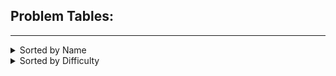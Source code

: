 ## Problem Tables:
***
<details><summary>Sorted by Name</summary>

| Problem | Difficulty | Language(s) |
| --- | --- | --- |
| [Autori](https://open.kattis.com/problems/autori) | 1.3 | [C++](https://github.com/JHansen2000/Kattis-Problems/blob/main/C%2B%2B/Autori/autori.cpp) |
| [Batter Up](https://open.kattis.com/problems/batterup) | 1.3 | [C++](https://github.com/JHansen2000/Kattis-Problems/blob/main/C%2B%2B/Batter%20Up/batterup.cpp) |
| [Bela](https://open.kattis.com/problems/bela) | 1.4 | [C++](https://github.com/JHansen2000/Kattis-Problems/blob/main/C%2B%2B/Bela/bela.cpp) |
| [Betting](https://open.kattis.com/problems/betting) | 1.3 | [C++](https://github.com/JHansen2000/Kattis-Problems/blob/main/C%2B%2B/Betting/betting.cpp) |
| [Bijele](https://open.kattis.com/problems/bijele) | 1.3 | [C++](https://github.com/JHansen2000/Kattis-Problems/blob/main/C%2B%2B/Bijele/bijele.cpp) |
| [Blueberry Waffle](https://open.kattis.com/problems/blueberrywaffle) | 1.3 | [C++](https://github.com/JHansen2000/Kattis-Problems/blob/main/C%2B%2B/Blueberry%20Waffle/blueberrywaffle.cpp) |
| [Class Field Trip](https://open.kattis.com/problems/classfieldtrip) | 1.3 | [C++](https://github.com/JHansen2000/Kattis-Problems/blob/main/C%2B%2B/Class%20Field%20Trip/classfieldtrip.cpp) |
| [Cold-puter Science](https://open.kattis.com/problems/cold) | 1.4 | [C++](https://github.com/JHansen2000/Kattis-Problems/blob/main/C%2B%2B/Cold-puter%20Science/cold.cpp) |
| [Count the Vowels](https://open.kattis.com/problems/countthevowels) | 1.3 | [C++](https://github.com/JHansen2000/Kattis-Problems/blob/main/C%2B%2B/Count%20the%20Vowels/countthevowels.cpp) |
| [Digit Swap](https://open.kattis.com/problems/digitswap) | 1.3 | [C++](https://github.com/JHansen2000/Kattis-Problems/blob/main/C%2B%2B/Digit%20Swap/digitswap.cpp) |
| [Echo Echo Echo](https://open.kattis.com/problems/echoechoecho) | 1.3 | [C++](https://github.com/JHansen2000/Kattis-Problems/blob/main/C%2B%2B/Echo%20Echo%20Echo/echoechoecho.cpp) |
| [Electrical Outlets](https://open.kattis.com/problems/electricaloutlets) | 1.4 | [C++](https://github.com/JHansen2000/Kattis-Problems/blob/main/C%2B%2B/Electrical%20Outlets/electricaloutlets.cpp) |
| [FYI](https://open.kattis.com/problems/fyi) | 1.3 | [C++](https://github.com/JHansen2000/Kattis-Problems/blob/main/C%2B%2B/FYI/fyi.cpp) |
| [Fading Wind](https://open.kattis.com/problems/fadingwind) | 1.2 | [C++](https://github.com/JHansen2000/Kattis-Problems/blob/main/C%2B%2B/Fading%20Wind/fadingwind.cpp) |
| [Finding An A](https://open.kattis.com/problems/findingana) | 1.3 | [C++](https://github.com/JHansen2000/Kattis-Problems/blob/main/C%2B%2B/Finding%20An%20A/findingana.cpp) |
| [GCVWR](https://open.kattis.com/problems/gcvwr) | 1.3 | [C++](https://github.com/JHansen2000/Kattis-Problems/blob/main/C%2B%2B/GCVWR/gcvwr.cpp) |
| [Greetings!](https://open.kattis.com/problems/greetings2) | 1.3 | [C++](https://github.com/JHansen2000/Kattis-Problems/blob/main/C%2B%2B/Greetings!/greetings2.cpp) |
| [Jack-O&#039;-Lantern Juxtaposition](https://open.kattis.com/problems/jackolanternjuxtaposition) | 1.3 | [C++](https://github.com/JHansen2000/Kattis-Problems/blob/main/C%2B%2B/Jack-O&#039;-Lantern%20Juxtaposition/jackolanternjuxtaposition.cpp) |
| [Janitor Troubles](https://open.kattis.com/problems/janitortroubles) | 1.5 | [C++](https://github.com/JHansen2000/Kattis-Problems/blob/main/C%2B%2B/Janitor%20Troubles/janitortroubles.cpp) |
| [Jumbo Javelin](https://open.kattis.com/problems/jumbojavelin) | 1.3 | [C++](https://github.com/JHansen2000/Kattis-Problems/blob/main/C%2B%2B/Jumbo%20Javelin/jumbojavelin.cpp) |
| [Knight Packing](https://open.kattis.com/problems/knightpacking) | 1.3 | [C++](https://github.com/JHansen2000/Kattis-Problems/blob/main/C%2B%2B/Knight%20Packing/knightpacking.cpp) |
| [Knot Knowledge](https://open.kattis.com/problems/knotknowledge) | 1.5 | [C++](https://github.com/JHansen2000/Kattis-Problems/blob/main/C%2B%2B/Knot%20Knowledge/knotknowledge.cpp) |
| [Magic Trick](https://open.kattis.com/problems/magictrick) | 1.4 | [C++](https://github.com/JHansen2000/Kattis-Problems/blob/main/C%2B%2B/Magic%20Trick/magictrick.cpp) |
| [Metronome](https://open.kattis.com/problems/metronome) | 1.3 | [C++](https://github.com/JHansen2000/Kattis-Problems/blob/main/C%2B%2B/Metronome/metronome.cpp) |
| [N-sum](https://open.kattis.com/problems/nsum) | 1.3 | [C++](https://github.com/JHansen2000/Kattis-Problems/blob/main/C%2B%2B/N-sum/nsum.cpp) |
| [Nasty Hacks](https://open.kattis.com/problems/nastyhacks) | 1.4 | [C++](https://github.com/JHansen2000/Kattis-Problems/blob/main/C%2B%2B/Nasty%20Hacks/nastyhacks.cpp) |
| [Odd Echo](https://open.kattis.com/problems/oddecho) | 1.3 | [C++](https://github.com/JHansen2000/Kattis-Problems/blob/main/C%2B%2B/Odd%20Echo/oddecho.cpp) |
| [Oddities](https://open.kattis.com/problems/oddities) | 1.4 | [C++](https://github.com/JHansen2000/Kattis-Problems/blob/main/C%2B%2B/Oddities/oddities.cpp) |
| [Pet](https://open.kattis.com/problems/pet) | 1.5 | [C++](https://github.com/JHansen2000/Kattis-Problems/blob/main/C%2B%2B/Pet/pet.cpp) |
| [Planina](https://open.kattis.com/problems/planina) | 1.4 | [C++](https://github.com/JHansen2000/Kattis-Problems/blob/main/C%2B%2B/Planina/planina.cpp) |
| [Pokechat](https://open.kattis.com/problems/pokechat) | 1.4 | [C++](https://github.com/JHansen2000/Kattis-Problems/blob/main/C%2B%2B/Pokechat/pokechat.cpp) |
| [Pot](https://open.kattis.com/problems/pot) | 1.5 | [C++](https://github.com/JHansen2000/Kattis-Problems/blob/main/C%2B%2B/Pot/pot.cpp) |
| [Quadrant Selection](https://open.kattis.com/problems/quadrant) | 1.3 | [C++](https://github.com/JHansen2000/Kattis-Problems/blob/main/C%2B%2B/Quadrant%20Selection/quadrant.cpp) |
| [Quality-Adjusted Life-Year](https://open.kattis.com/problems/qaly) | 1.3 | [C++](https://github.com/JHansen2000/Kattis-Problems/blob/main/C%2B%2B/Quality-Adjusted%20Life-Year/qaly.cpp) |
| [R2](https://open.kattis.com/problems/r2) | 1.4 | [C++](https://github.com/JHansen2000/Kattis-Problems/blob/main/C%2B%2B/R2/r2.cpp) |
| [Rating Problems](https://open.kattis.com/problems/ratingproblems) | 1.4 | [C++](https://github.com/JHansen2000/Kattis-Problems/blob/main/C%2B%2B/Rating%20Problems/ratingproblems.cpp) |
| [Shattered Cake](https://open.kattis.com/problems/shatteredcake) | 1.4 | [C++](https://github.com/JHansen2000/Kattis-Problems/blob/main/C%2B%2B/Shattered%20Cake/shatteredcake.cpp) |
| [Sibice](https://open.kattis.com/problems/sibice) | 1.5 | [C++](https://github.com/JHansen2000/Kattis-Problems/blob/main/C%2B%2B/Sibice/sibice.cpp) |
| [Solving for Carrots](https://open.kattis.com/problems/carrots) | 1.4 | [C++](https://github.com/JHansen2000/Kattis-Problems/blob/main/C%2B%2B/Solving%20for%20Carrots/carrots.cpp) |
| [Sort Two Numbers](https://open.kattis.com/problems/sorttwonumbers) | 1.4 | [C++](https://github.com/JHansen2000/Kattis-Problems/blob/main/C%2B%2B/Sort%20Two%20Numbers/sorttwonumbers.cpp) |
| [Stopwatch](https://open.kattis.com/problems/stopwatch) | 1.4 | [C++](https://github.com/JHansen2000/Kattis-Problems/blob/main/C%2B%2B/Stopwatch/stopwatch.cpp) |
| [Stuck In A Time Loop](https://open.kattis.com/problems/timeloop) | 1.4 | [C++](https://github.com/JHansen2000/Kattis-Problems/blob/main/C%2B%2B/Stuck%20In%20A%20Time%20Loop/timeloop.cpp) |
| [Take Two Stones](https://open.kattis.com/problems/twostones) | 1.4 | [C++](https://github.com/JHansen2000/Kattis-Problems/blob/main/C%2B%2B/Take%20Two%20Stones/twostones.cpp) |
| [Tarifa](https://open.kattis.com/problems/tarifa) | 1.5 | [C++](https://github.com/JHansen2000/Kattis-Problems/blob/main/C%2B%2B/Tarifa/tarifa.cpp) |
| [Triangle Area](https://open.kattis.com/problems/triarea) | 1.4 | [C++](https://github.com/JHansen2000/Kattis-Problems/blob/main/C%2B%2B/Triangle%20Area/triarea.cpp) |
| [Two-sum](https://open.kattis.com/problems/twosum) | 1.4 | [C++](https://github.com/JHansen2000/Kattis-Problems/blob/main/C%2B%2B/Two-sum/twosum.cpp) |
| [Which is Greater?](https://open.kattis.com/problems/whichisgreater) | 1.4 | [C++](https://github.com/JHansen2000/Kattis-Problems/blob/main/C%2B%2B/Which%20is%20Greater%3F/whichisgreater.cpp) |
</details>

<details><summary>Sorted by Difficulty</summary>

| Problem | Difficulty | Language(s) |
| --- | --- | --- |
| [Fading Wind](https://open.kattis.com/problems/fadingwind) | 1.2 | [C++](https://github.com/JHansen2000/Kattis-Problems/blob/main/C%2B%2B/Fading%20Wind/fadingwind.cpp) |
| [Betting](https://open.kattis.com/problems/betting) | 1.3 | [C++](https://github.com/JHansen2000/Kattis-Problems/blob/main/C%2B%2B/Betting/betting.cpp) |
| [Class Field Trip](https://open.kattis.com/problems/classfieldtrip) | 1.3 | [C++](https://github.com/JHansen2000/Kattis-Problems/blob/main/C%2B%2B/Class%20Field%20Trip/classfieldtrip.cpp) |
| [Jumbo Javelin](https://open.kattis.com/problems/jumbojavelin) | 1.3 | [C++](https://github.com/JHansen2000/Kattis-Problems/blob/main/C%2B%2B/Jumbo%20Javelin/jumbojavelin.cpp) |
| [Knight Packing](https://open.kattis.com/problems/knightpacking) | 1.3 | [C++](https://github.com/JHansen2000/Kattis-Problems/blob/main/C%2B%2B/Knight%20Packing/knightpacking.cpp) |
| [N-sum](https://open.kattis.com/problems/nsum) | 1.3 | [C++](https://github.com/JHansen2000/Kattis-Problems/blob/main/C%2B%2B/N-sum/nsum.cpp) |
| [Quadrant Selection](https://open.kattis.com/problems/quadrant) | 1.3 | [C++](https://github.com/JHansen2000/Kattis-Problems/blob/main/C%2B%2B/Quadrant%20Selection/quadrant.cpp) |
| [Finding An A](https://open.kattis.com/problems/findingana) | 1.3 | [C++](https://github.com/JHansen2000/Kattis-Problems/blob/main/C%2B%2B/Finding%20An%20A/findingana.cpp) |
| [Blueberry Waffle](https://open.kattis.com/problems/blueberrywaffle) | 1.3 | [C++](https://github.com/JHansen2000/Kattis-Problems/blob/main/C%2B%2B/Blueberry%20Waffle/blueberrywaffle.cpp) |
| [Digit Swap](https://open.kattis.com/problems/digitswap) | 1.3 | [C++](https://github.com/JHansen2000/Kattis-Problems/blob/main/C%2B%2B/Digit%20Swap/digitswap.cpp) |
| [Bijele](https://open.kattis.com/problems/bijele) | 1.3 | [C++](https://github.com/JHansen2000/Kattis-Problems/blob/main/C%2B%2B/Bijele/bijele.cpp) |
| [GCVWR](https://open.kattis.com/problems/gcvwr) | 1.3 | [C++](https://github.com/JHansen2000/Kattis-Problems/blob/main/C%2B%2B/GCVWR/gcvwr.cpp) |
| [Echo Echo Echo](https://open.kattis.com/problems/echoechoecho) | 1.3 | [C++](https://github.com/JHansen2000/Kattis-Problems/blob/main/C%2B%2B/Echo%20Echo%20Echo/echoechoecho.cpp) |
| [Autori](https://open.kattis.com/problems/autori) | 1.3 | [C++](https://github.com/JHansen2000/Kattis-Problems/blob/main/C%2B%2B/Autori/autori.cpp) |
| [Greetings!](https://open.kattis.com/problems/greetings2) | 1.3 | [C++](https://github.com/JHansen2000/Kattis-Problems/blob/main/C%2B%2B/Greetings!/greetings2.cpp) |
| [Quality-Adjusted Life-Year](https://open.kattis.com/problems/qaly) | 1.3 | [C++](https://github.com/JHansen2000/Kattis-Problems/blob/main/C%2B%2B/Quality-Adjusted%20Life-Year/qaly.cpp) |
| [Jack-O&#039;-Lantern Juxtaposition](https://open.kattis.com/problems/jackolanternjuxtaposition) | 1.3 | [C++](https://github.com/JHansen2000/Kattis-Problems/blob/main/C%2B%2B/Jack-O&#039;-Lantern%20Juxtaposition/jackolanternjuxtaposition.cpp) |
| [Batter Up](https://open.kattis.com/problems/batterup) | 1.3 | [C++](https://github.com/JHansen2000/Kattis-Problems/blob/main/C%2B%2B/Batter%20Up/batterup.cpp) |
| [Odd Echo](https://open.kattis.com/problems/oddecho) | 1.3 | [C++](https://github.com/JHansen2000/Kattis-Problems/blob/main/C%2B%2B/Odd%20Echo/oddecho.cpp) |
| [FYI](https://open.kattis.com/problems/fyi) | 1.3 | [C++](https://github.com/JHansen2000/Kattis-Problems/blob/main/C%2B%2B/FYI/fyi.cpp) |
| [Metronome](https://open.kattis.com/problems/metronome) | 1.3 | [C++](https://github.com/JHansen2000/Kattis-Problems/blob/main/C%2B%2B/Metronome/metronome.cpp) |
| [Count the Vowels](https://open.kattis.com/problems/countthevowels) | 1.3 | [C++](https://github.com/JHansen2000/Kattis-Problems/blob/main/C%2B%2B/Count%20the%20Vowels/countthevowels.cpp) |
| [Bela](https://open.kattis.com/problems/bela) | 1.4 | [C++](https://github.com/JHansen2000/Kattis-Problems/blob/main/C%2B%2B/Bela/bela.cpp) |
| [Take Two Stones](https://open.kattis.com/problems/twostones) | 1.4 | [C++](https://github.com/JHansen2000/Kattis-Problems/blob/main/C%2B%2B/Take%20Two%20Stones/twostones.cpp) |
| [Stuck In A Time Loop](https://open.kattis.com/problems/timeloop) | 1.4 | [C++](https://github.com/JHansen2000/Kattis-Problems/blob/main/C%2B%2B/Stuck%20In%20A%20Time%20Loop/timeloop.cpp) |
| [Sort Two Numbers](https://open.kattis.com/problems/sorttwonumbers) | 1.4 | [C++](https://github.com/JHansen2000/Kattis-Problems/blob/main/C%2B%2B/Sort%20Two%20Numbers/sorttwonumbers.cpp) |
| [Nasty Hacks](https://open.kattis.com/problems/nastyhacks) | 1.4 | [C++](https://github.com/JHansen2000/Kattis-Problems/blob/main/C%2B%2B/Nasty%20Hacks/nastyhacks.cpp) |
| [Solving for Carrots](https://open.kattis.com/problems/carrots) | 1.4 | [C++](https://github.com/JHansen2000/Kattis-Problems/blob/main/C%2B%2B/Solving%20for%20Carrots/carrots.cpp) |
| [Pokechat](https://open.kattis.com/problems/pokechat) | 1.4 | [C++](https://github.com/JHansen2000/Kattis-Problems/blob/main/C%2B%2B/Pokechat/pokechat.cpp) |
| [Two-sum](https://open.kattis.com/problems/twosum) | 1.4 | [C++](https://github.com/JHansen2000/Kattis-Problems/blob/main/C%2B%2B/Two-sum/twosum.cpp) |
| [Shattered Cake](https://open.kattis.com/problems/shatteredcake) | 1.4 | [C++](https://github.com/JHansen2000/Kattis-Problems/blob/main/C%2B%2B/Shattered%20Cake/shatteredcake.cpp) |
| [Cold-puter Science](https://open.kattis.com/problems/cold) | 1.4 | [C++](https://github.com/JHansen2000/Kattis-Problems/blob/main/C%2B%2B/Cold-puter%20Science/cold.cpp) |
| [Which is Greater?](https://open.kattis.com/problems/whichisgreater) | 1.4 | [C++](https://github.com/JHansen2000/Kattis-Problems/blob/main/C%2B%2B/Which%20is%20Greater%3F/whichisgreater.cpp) |
| [Stopwatch](https://open.kattis.com/problems/stopwatch) | 1.4 | [C++](https://github.com/JHansen2000/Kattis-Problems/blob/main/C%2B%2B/Stopwatch/stopwatch.cpp) |
| [Magic Trick](https://open.kattis.com/problems/magictrick) | 1.4 | [C++](https://github.com/JHansen2000/Kattis-Problems/blob/main/C%2B%2B/Magic%20Trick/magictrick.cpp) |
| [Triangle Area](https://open.kattis.com/problems/triarea) | 1.4 | [C++](https://github.com/JHansen2000/Kattis-Problems/blob/main/C%2B%2B/Triangle%20Area/triarea.cpp) |
| [Oddities](https://open.kattis.com/problems/oddities) | 1.4 | [C++](https://github.com/JHansen2000/Kattis-Problems/blob/main/C%2B%2B/Oddities/oddities.cpp) |
| [Planina](https://open.kattis.com/problems/planina) | 1.4 | [C++](https://github.com/JHansen2000/Kattis-Problems/blob/main/C%2B%2B/Planina/planina.cpp) |
| [Electrical Outlets](https://open.kattis.com/problems/electricaloutlets) | 1.4 | [C++](https://github.com/JHansen2000/Kattis-Problems/blob/main/C%2B%2B/Electrical%20Outlets/electricaloutlets.cpp) |
| [Rating Problems](https://open.kattis.com/problems/ratingproblems) | 1.4 | [C++](https://github.com/JHansen2000/Kattis-Problems/blob/main/C%2B%2B/Rating%20Problems/ratingproblems.cpp) |
| [R2](https://open.kattis.com/problems/r2) | 1.4 | [C++](https://github.com/JHansen2000/Kattis-Problems/blob/main/C%2B%2B/R2/r2.cpp) |
| [Tarifa](https://open.kattis.com/problems/tarifa) | 1.5 | [C++](https://github.com/JHansen2000/Kattis-Problems/blob/main/C%2B%2B/Tarifa/tarifa.cpp) |
| [Janitor Troubles](https://open.kattis.com/problems/janitortroubles) | 1.5 | [C++](https://github.com/JHansen2000/Kattis-Problems/blob/main/C%2B%2B/Janitor%20Troubles/janitortroubles.cpp) |
| [Sibice](https://open.kattis.com/problems/sibice) | 1.5 | [C++](https://github.com/JHansen2000/Kattis-Problems/blob/main/C%2B%2B/Sibice/sibice.cpp) |
| [Pot](https://open.kattis.com/problems/pot) | 1.5 | [C++](https://github.com/JHansen2000/Kattis-Problems/blob/main/C%2B%2B/Pot/pot.cpp) |
| [Pet](https://open.kattis.com/problems/pet) | 1.5 | [C++](https://github.com/JHansen2000/Kattis-Problems/blob/main/C%2B%2B/Pet/pet.cpp) |
| [Knot Knowledge](https://open.kattis.com/problems/knotknowledge) | 1.5 | [C++](https://github.com/JHansen2000/Kattis-Problems/blob/main/C%2B%2B/Knot%20Knowledge/knotknowledge.cpp) |
